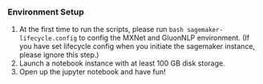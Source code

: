 ### Environment Setup
1. At the first time to run the scripts, please run `bash sagemaker-lifecycle.config` to config the MXNet and GluonNLP environment. (If you have set lifecycle config when you initiate the sagemaker instance, please ignore this step.)
2. Launch a notebook instance with at least 100 GB disk storage.
3. Open up the jupyter notebook and have fun!
